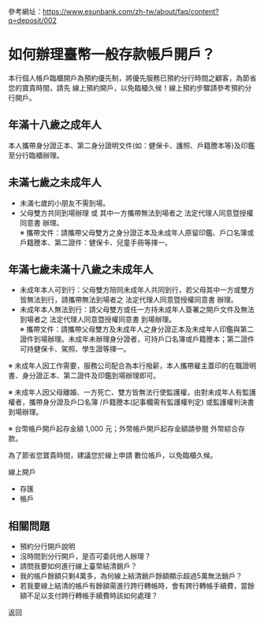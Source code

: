 參考網址：https://www.esunbank.com/zh-tw/about/faq/content?q=deposit/002

# 如何辦理臺幣一般存款帳戶開戶？

本行個人帳戶臨櫃開戶為預約優先制，將優先服務已預約分行時間之顧客，為節省您的寶貴時間，請先 線上預約開戶，以免臨櫃久候！線上預約步驟請參考預約分行開戶。

## 年滿十八歲之成年人

本人攜帶身分證正本、第二身分證明文件(如：健保卡、護照、戶籍謄本等)及印鑑至分行臨櫃辦理。

## 未滿七歲之未成年人

  * 未滿七歲的小朋友不需到場。
  * 父母雙方共同到場辦理 或 其中一方攜帶無法到場者之 法定代理人同意暨授權同意書 辦理。  
※ 攜帶文件：請攜帶父母雙方之身分證正本及未成年人原留印鑑、戶口名簿或戶籍謄本、第二證件：健保卡、兒童手冊等擇一。

## 年滿七歲未滿十八歲之未成年人

  * 未成年本人可到行：父母雙方陪同未成年人共同到行，若父母其中一方或雙方皆無法到行，請攜帶無法到場者之 法定代理人同意暨授權同意書 辦理。
  * 未成年本人無法到行：請父母雙方或任一方持未成年人簽署之開戶文件及無法到場者之 法定代理人同意暨授權同意書 到場辦理。  
※
攜帶文件：請攜帶父母雙方及未成年人之身分證正本及未成年人印鑑與第二證件到場辦理。未成年未辦理身分證者，可持戶口名簿或戶籍謄本；第二證件可持健保卡、駕照、學生證等擇一。

※ 未成年人因工作需要，服務公司配合為本行撥薪，本人攜帶雇主蓋印的在職證明書、身分證正本、第二證件及印鑑到場辦理即可。

※ 未成年人因父母離婚、一方死亡、雙方皆無法行使監護權，由對未成年人有監護權者，攜帶身分證及戶口名簿 /戶籍謄本(記事欄需有監護權判定)
或監護權判決書到場辦理。

※ 台幣帳戶開戶起存金額 1,000 元；外幣帳戶開戶起存金額請參閱 外幣綜合存款。

為了節省您寶貴時間，建議您於線上申請 數位帳戶，以免臨櫃久候。

線上開戶

  * 存匯
  * 帳戶

## 相關問題

  * 預約分行開戶說明 
  * 沒時間到分行開戶，是否可委託他人辦理？ 
  * 請問我要如何進行線上臺幣結清銷戶？ 
  * 我的帳戶餘額只剩4萬多，為何線上結清銷戶餘額顯示超過5萬無法銷戶？ 
  * 若我要線上結清的帳戶有餘額需進行跨行轉帳時，會有跨行轉帳手續費，當餘額不足以支付跨行轉帳手續費時該如何處理？ 

返回

